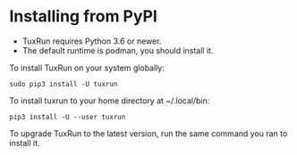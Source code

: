 # Installing from PyPI


- TuxRun requires Python 3.6 or newer.
- The default runtime is podman, you should install it.

To install TuxRun on your system globally:

```shell
sudo pip3 install -U tuxrun
```

To install tuxrun to your home directory at ~/.local/bin:

```shell
pip3 install -U --user tuxrun
```

To upgrade TuxRun to the latest version, run the same command you ran to
install it.

